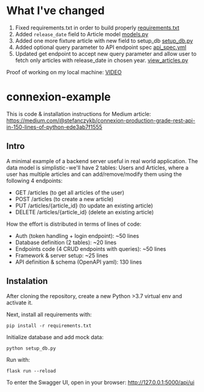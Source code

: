 # What I've changed
1. Fixed requirements.txt in order to build properly [requirements.txt](https://github.com/szymci0/quasar-connexion/blob/main/backend/requirements.txt)
2. Added `release_date` field to Article model [models.py](https://github.com/szymci0/quasar-connexion/blob/f6a732705b90005078a566b94895f668515d8a15/backend/lib/models.py#L29)
3. Added one more fixture article with new field to setup_db [setup_db.py](https://github.com/szymci0/quasar-connexion/blob/f6a732705b90005078a566b94895f668515d8a15/backend/setup_db.py#L28)
4. Added optional query parameter to API endpoint spec [api_spec.yml](https://github.com/szymci0/quasar-connexion/blob/f6a732705b90005078a566b94895f668515d8a15/backend/lib/api_spec.yaml#L83C18-L83C18)
5. Updated get endpoint to accept new query parameter and allow user to fetch only articles with release_date in chosen year. [view_articles.py](https://github.com/szymci0/quasar-connexion/blob/f6a732705b90005078a566b94895f668515d8a15/backend/lib/views/view_articles.py#L8)

Proof of working on my local machine: [VIDEO]()



# connexion-example

This is code & installation instructions for Medium article:
https://medium.com/@stefanczykb/connexion-production-grade-rest-api-in-150-lines-of-python-ede3ab7f1555

## Intro

A minimal example of a backend server useful in real world application. The data model is simplistic - we'll have 2 tables: Users and Articles,
where a user has multiple articles and can add/remove/modify them using the following 4 endpoints:
- GET /articles (to get all articles of the user)
- POST /articles (to create a new article)
- PUT /articles/{article_id} (to update an existing article)
- DELETE /articles/{article_id} (delete an existing article)

How the effort is distributed in terms of lines of code:
- Auth (token handling + login endpoint): ~50 lines
- Database definition (2 tables): ~20 lines
- Endpoints code (4 CRUD endpoints with queries): ~50 lines
- Framework & server setup: ~25 lines
- API definition & schema (OpenAPI yaml): 130 lines

## Instalation
After cloning the repository, create a new Python >3.7 virtual env and activate it.

Next, install all requirements with:
```
pip install -r requirements.txt
```

Initialize database and add mock data:
```
python setup_db.py
```

Run with:
```
flask run --reload
```

To enter the Swagger UI, open in your browser:
http://127.0.0.1:5000/api/ui
